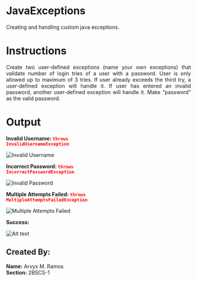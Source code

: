 # JavaExceptions
 Creating and handling custom java exceptions.

# Instructions
<div align="justify">Create two user-defined exceptions (name your own exceptions)  that validate number of login tries of a user with a password.
User is only allowed up to maximum of 3 tries.  If user already exceeds the third try, a user-defined exception will handle it.  
If user has entered an invalid password, another user-defined exception will handle it.  
Make "password" as the valid password.</div>

# Output

**Invalid Username: <code style="color : red">throws InvalidUsernameException</code>**

![Invalid Username](https://media.discordapp.net/attachments/1024219092611239936/1223241438070968381/username.gif?ex=6619235d&is=6606ae5d&hm=503560441c2ed96d23c54d71c83c2542e641d3a4febb46b1a9b78995b722bcd2&=&width=314&height=179)

**Incorrect Password: <code style="color : red">throws IncorrectPasswordException</code>**

![Invalid Password](https://media.discordapp.net/attachments/1024219092611239936/1223241437269725265/password.gif?ex=6619235d&is=6606ae5d&hm=bd906a2c55acbbc4127a78556397a675d5e2215b8fa212ea5c420c1fdaea2cb1&=&width=314&height=179)

**Multiple Attempts Failed: <code style="color : red">throws MultipleAttemptsFailedException</code>**

![Multiple Attempts Failed](https://media.discordapp.net/attachments/1024219092611239936/1223241436816871434/faileAttempts.gif?ex=6619235d&is=6606ae5d&hm=d37e3cf96c497aeac009f864e76a2b6ca169ae576c1a2f8b2df160864105350b&=&width=314&height=269)

**Success:**

![Alt text](https://media.discordapp.net/attachments/1024219092611239936/1223241437714448384/success.gif?ex=6619235d&is=6606ae5d&hm=d5324dca38874ebe0e75a696b06adc19e0d40c346d545374c1283bd289f2b421&=&width=314&height=179)

## Created By:
**Name:** Arvyx M. Ramos <br>
**Section:** 2BSCS-1
